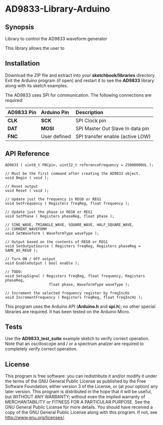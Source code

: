 # AD9833-Library-Arduino

## Synopsis
Library to control the AD9833 waveform generator 

This library allows the user to 

## Installation

Download the ZIP file and extract into your **sketchbook/libraries** directory. Exit the Arduino program (if open) and restart it to see the **AD9833** library along with its sketch examples.

The AD9833 uses SPI for communication. The following connections are required:

| AD9833 Pin | Arduino Pin | Description |
| :--------- | :---------- | :---------------------------------------- |
| **CLK** | **SCK** | SPI Clock pin |
| **DAT** | **MOSI** | SPI Master Out Slave In data pin |
| **FNC** | User defined | SPI transfer enable (active LOW) |

## API Reference

	AD9833 ( uint8_t FNCpin, uint32_t referenceFrequency = 25000000UL );

	// Must be the first command after creating the AD9833 object.
	void Begin ( void );

	// Reset output
	void Reset ( void );

	// Update just the frequency in REG0 or REG1
	void SetFrequency ( Registers freqReg, float frequency );

	// Update just the phase in REG0 or REG1
	void SetPhase ( Registers phaseReg, float phase );

	// SINE_WAVE, TRIANGLE_WAVE, SQUARE_WAVE, HALF_SQUARE_WAVE,
	// CURRENT_WAVEFORM
	void SetWaveform ( WaveformType waveType );

	// Output based on the contents of REG0 or REG1
	void SetOutputSource ( Registers freqReg, Registers phaseReg = SAME_AS_REG0 );

	// Turn ON / OFF output
	void EnableOutput ( bool enable );

	// TODO:
	void SetupSignal ( Registers freqReg, float frequency, Registers phaseReg,
						float phase, WaveformType waveType );

	// Increment the selected frequency register by freqIncHz
	void IncrementFrequency ( Registers freqReg, float freqIncHz );

This program uses the Arduino API (**Arduino.h** and **spi.h**); no other special libraries are required. It has been tested on the Arduino Micro.

## Tests

Use the **AD9833_test_suite** example sketch to verify correct operation. Note that an oscilloscope and / or a spectrum analzer are required to completely verify correct operation.

## License

This program is free software: you can redistribute it and/or modify it under the terms of the GNU General Public License as published by the Free Software Foundation, either version 3 of the License, or (at your option) any later version. This program is distributed in the hope that it will be useful, but WITHOUT ANY WARRANTY; without even the implied warranty of MERCHANTABILITY or FITNESS FOR A PARTICULAR PURPOSE. See the GNU General Public License for more details. You should have received a copy of the GNU General Public License along with this program. If not, see http://www.gnu.org/licenses/.
